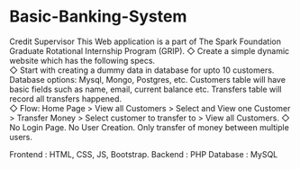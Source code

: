 # Basic-Banking-System
Credit Supervisor 
This Web application is a part of The Spark Foundation Graduate Rotational Internship Program (GRIP). 
◇ Create a simple dynamic website which has the following specs.  
◇ Start with creating a dummy data in database for upto 10
   customers. Database options: Mysql, Mongo, Postgres, etc.
   Customers table will have basic fields such as name, email,
   current balance etc. Transfers table will record all transfers
   happened.   
◇ Flow: Home Page > View all Customers > Select and View one
   Customer > Transfer Money > Select customer to transfer to >
   View all Customers. 
◇ No Login Page. No User Creation. Only transfer of money
   between multiple users.
   
   
Frontend : HTML, CSS, JS, Bootstrap.
Backend : PHP
Database : MySQL
